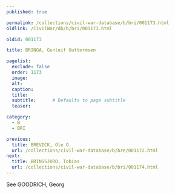 ```yaml
---
published: true

permalink: /collections/civil-war-database/b/bri/001173.html
oldlink: /CivilWar/db/b/bri/001173.html

oldid: 001173

title: BRINGA, Gunleif Guttormsen

pagelist:
  exclude: false
  order: 1173
  image: 
  alt:
  caption:
  title:
  subtitle:      # Defaults to page subtitle
  teaser:

category: 
  - B 
  - BRI

previous:
  title: BREVICK, Ole O.
  url: /collections/civil-war-database/b/bre/001172.html  
next:
  title: BRINGSJORD, Tobias
  url: /collections/civil-war-database/b/bri/001174.html   
---
```

See GOODRICH, Georg